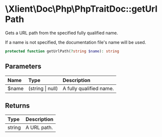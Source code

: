 # \\Xlient\\Doc\\Php\\PhpTraitDoc::getUrlPath

Gets a URL path from the specified fully qualified name.

If a name is not specified, the documentation file's name will be used.

```php
protected function getUrlPath(?string $name): string
```

## Parameters

| Name | Type | Description |
| :--- | :--- | :--- |
| $name | \(string \| null\) | A fully qualified name. |

## Returns

| Type | Description |
| :--- | :--- |
| string | A URL path. |
